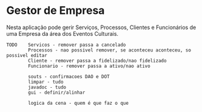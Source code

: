 # Gestor de Empresa
Nesta aplicação pode gerir Serviços, Processos, Clientes e Funcionários de uma Empresa da área dos Eventos Culturais.


```
TODO    Servicos - remover passa a cancelado
        Processos - nao possivel remover, se aconteceu aconteceu, so possivel editar
        Cliente - remover passa a fidelizado/nao fidelizado
        Funcionario - remover passa a ativo/nao ativo

        souts - confirmacoes DAO e DOT
        limpar - tudo
        javadoc - tudo
        gui - definir/alinhar

        logica da cena - quem é que faz o que
```
